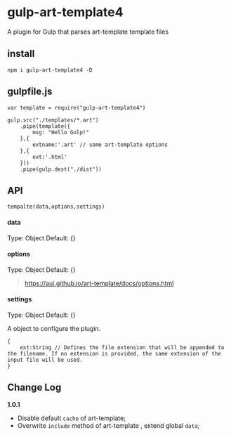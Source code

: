 # gulp-art-template4
A plugin for Gulp that parses art-template template files


## install

```
npm i gulp-art-template4 -D
```

## gulpfile.js

```
var template = require("gulp-art-template4")

gulp.src("./templates/*.art")
	.pipe(template({
		msg: "Hello Gulp!"
	},{
		extname:'.art' // some art-template options
	},{
		ext:'.html'
	}))
	.pipe(gulp.dest("./dist"))
```

## API

```
tempalte(data,options,settings)
```

#### data

Type: Object Default: {}

#### options

Type: Object Default: {}

> https://aui.github.io/art-template/docs/options.html

#### settings

Type: Object Default: {}

A object to configure the plugin.

```
{
	ext:String // Defines the file extension that will be appended to the filename. If no extension is provided, the same extension of the input file will be used.
}
```

## Change Log

**1.0.1**

- Disable default `cache` of art-template;
- Overwrite `include` method of art-template , extend global `data`;
